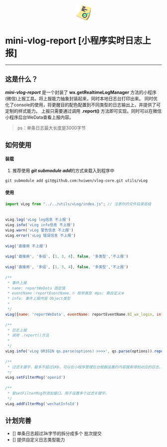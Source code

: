 <div align="center">
  <img src="./image/check.png" style="max-height: 50px" /><br/>
</div>

# mini-vlog-report [小程序实时日志上报]

-----------------

## 这是什么？

***mini-vlog-report*** 是一个封装了 **wx.getRealtimeLogManager** 方法的小程序(微信)上报工具。将上报能力抽象封装起来，同时本地日志台打印出来。
同时优化了console的使用，将更醒目的配色配置到不同类型的日志输出上，并提供了可定制的样式能力。
上报只需要通过调用 **.report()** 方法即可实现。同时可以在微信小程序后台WeData查看上报内容。

>ps：单条日志最大长度是3000字节
> 


## 如何使用

#### 装载

1. 推荐使用 ***git submodule add***的方式来载入到程序中

```shell
git submodule add git@github.com:hviwen/vlog-core.git utils/vLog
```

#### 使用

```javascript
import vLog from "../../utils/vLog/index.js"; // 注意你的文件目录层级


vLog.log('vLog log信息 不上报')
vLog.info('vLog info信息 不上报')
vLog.warn('vLog 警告信息 不上报')
vLog.error('vLog 错误信息 不上报')

vLog('直接用 不上报')

vLog('直接用', '多组', [1, 3, 4], false, '多类型','不上报')

vLog('直接用', '多组', [1, 3, 4], false, '多类型','不上报')

/**
 * 事件上报
 * name: reportWeData 固定值
 * eventName：reportEventName.※ 枚举类型 ✲ps: 需自定义✲
 * info: 事件上报内容 Object类型
 * 
 */
vLog({name: 'reportWeData', eventName: reportEventName.BI_wx_login, info: {key: 'Value'}})

/**
 * 日志上报
 * 调用 .report()方法
 * 
 */
vLog.info('vLog ORIGIN qs.parse(options) >>>>', qs.parse(options)).report()

/**
 * 过滤关键字，最多不超过1Kb，可以在小程序管理后台根据设置的内容搜索得到对应的日志。
 */
vLog.setFilterMsg('openid')

/**
 * 是setFilterMsg的添加接口。用于设置多个过滤关键字。
 */
vLog.addFilterMsg('wechatInfoId')

```

## 计划完善
- [] 单条日志超过3k字节的拆分成多个 批次提交
- [] 提供自定义日志类型能力


